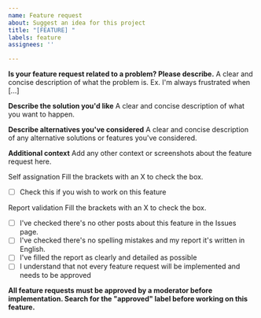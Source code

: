 ```yaml
---
name: Feature request
about: Suggest an idea for this project
title: "[FEATURE] "
labels: feature
assignees: ''

---
```


**Is your feature request related to a problem? Please describe.**
A clear and concise description of what the problem is. Ex. I'm always frustrated when [...]

**Describe the solution you'd like**
A clear and concise description of what you want to happen.

**Describe alternatives you've considered**
A clear and concise description of any alternative solutions or features you've considered.

**Additional context**
Add any other context or screenshots about the feature request here.

Self assignation
Fill the brackets with an X to check the box.
- [ ] Check this if you wish to work on this feature

Report validation
Fill the brackets with an X to check the box.
- [ ] I've checked there's no other posts about this feature in the Issues page.
- [ ] I've checked there's no spelling mistakes and my report it's written in English.
- [ ] I've filled the report as clearly and detailed as possible
- [ ] I understand that not every feature request will be implemented and needs to be approved

**All feature requests must be approved by a moderator before implementation. Search for the "approved" label before working on this feature.**

